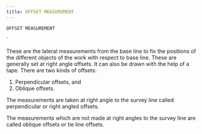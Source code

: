 ```yaml
---
title: OFFSET MEASUREMENT
---
```

`OFFSET MEASUREMENT`

`

These are the lateral measurements from the base line to fix the positions of the different objects of the work with respect to base line. 
These are generally set at right angle offsets. 
It can also be drawn with the help of a tape.
 There are two kinds of offsets:
1) Perpendicular offsets, and
2) Oblique offsets.

The measurements are taken at right angle to the survey line called perpendicular or right angled offsets.

The measurements which are not made at right angles to the survey line are called oblique offsets or tie line offsets.